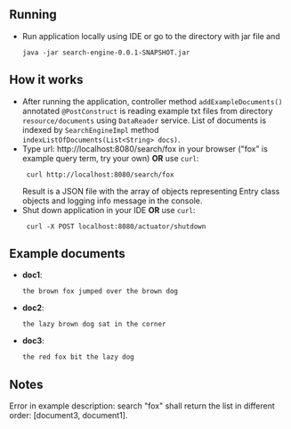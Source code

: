 ## Running

* Run application locally using IDE or go to the directory with jar file and 
    ```
    java -jar search-engine-0.0.1-SNAPSHOT.jar
    ```


## How it works
* After running the application, controller method `addExampleDocuments()` annotated `@PostConstruct` is reading example txt files from directory `resource/documents` using `DataReader` service.
List of documents is indexed by `SearchEngineImpl` method `indexListOfDocuments(List<String> docs)`.
* Type url: http://localhost:8080/search/fox in your browser ("fox" is example query term, try your own) **OR** use `curl`:
  ```
   curl http://localhost:8080/search/fox
  ```
  Result is a JSON file with the array of objects representing Entry class objects and logging info message in the console.
* Shut down application in your IDE **OR** use `curl`:
  ```
   curl -X POST localhost:8080/actuator/shutdown
  ```
## Example documents
* **doc1**:
  ```
  the brown fox jumped over the brown dog
  ```
* **doc2**:
  ```
  the lazy brown dog sat in the corner
  ```
* **doc3**:
  ```
  the red fox bit the lazy dog
  ```
## Notes
Error in example description: search "fox" shall return the list in different order: [document3, document1].